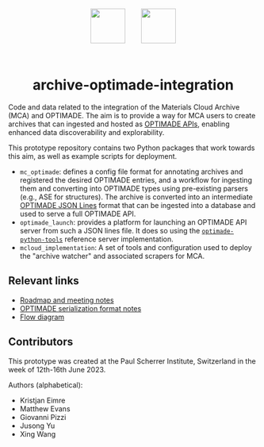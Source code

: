 <div align="center" style="padding: 2em;">
<span style="padding: 1em">
<img height="70px" align="center" src="https://matsci.org/uploads/default/original/2X/b/bd2f59b3bf14fb046b74538750699d7da4c19ac1.svg">
</span>
<span style="padding: 1em">
<img height="70px" align="center" src="https://raw.githubusercontent.com/materialscloud-org/discover-mc3d-react/main/public/mcloud_spinner.svg">
</span>
</div>


# <div align="center">archive-optimade-integration</div>

Code and data related to the integration of the Materials Cloud Archive (MCA) and OPTIMADE.
The aim is to provide a way for MCA users to create archives that can ingested
and hosted as [OPTIMADE APIs](https://optimade.org), enabling enhanced data discoverability and
explorability.

This prototype repository contains two Python packages that work towards this
aim, as well as example scripts for deployment.

- `mc_optimade`: defines a config file format for annotating archives and registered the desired OPTIMADE entries, and a workflow for ingesting them and converting into OPTIMADE types using pre-existing parsers (e.g., ASE for structures). The archive is converted into an intermediate [OPTIMADE JSON Lines](https://github.com/Materials-Consortia/OPTIMADE/issues/471#issuecomment-1589274856) format that can be ingested into a database and used to serve a full OPTIMADE API.
- `optimade_launch`: provides a platform for launching an OPTIMADE API server
from such a JSON lines file. It does so using the
[`optimade-python-tools`](https://github.com/Materials-Consortia/optimade-python-tools/)
reference server implementation.
- `mcloud_implementation`: A set of tools and configuration used to deploy the
"archive watcher" and associated scrapers for MCA.

## Relevant links

- [Roadmap and meeting notes](https://docs.google.com/document/d/1cIpwuX6Ty5d3ZHKYWktQaBBQcI9fYmgG_hsD1P1UpO4/edit)
- [OPTIMADE serialization format notes](https://docs.google.com/document/d/1vf8_qxSRP5lCSb0P3M9gTr6nqkERxgOoSDno6YLcCjo/edit)
- [Flow diagram](https://excalidraw.com/#json=MBNl66sARCQekVrKZXDg8,K35f5FwmiS46vlsYGMJdrw)

## Contributors

This prototype was created at the Paul Scherrer Institute, Switzerland in the week of
12th-16th June 2023.

Authors (alphabetical):

- Kristjan Eimre
- Matthew Evans
- Giovanni Pizzi
- Jusong Yu
- Xing Wang
